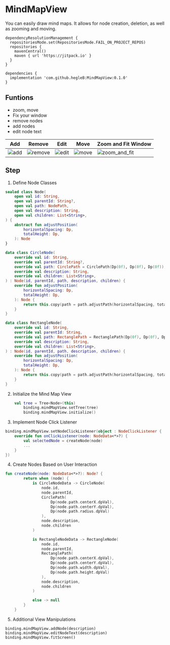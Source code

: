 # MindMapView

You can easily draw mind maps. It allows for node creation, deletion, as well as zooming and moving.

```
dependencyResolutionManagement {
  repositoriesMode.set(RepositoriesMode.FAIL_ON_PROJECT_REPOS)
  repositories {
    mavenCentral()
    maven { url 'https://jitpack.io' }
  }
}
```

```
dependencies {
  implementation 'com.github.hegleB:MindMapView:0.1.0'
}
```

## Funtions
- zoom, move
- Fix your window
- remove nodes
- add nodes
- edit node text

|Add|Remove|Edit|Move|Zoom and Fit Window|
|---|---|---|---|---|
|![add](https://github.com/hegleB/MindMapView/assets/39490416/e8bf4cc8-253a-4a7b-9270-9048959cb2f2)|![remove](https://github.com/hegleB/MindMapView/assets/39490416/83283bdc-f704-4f89-8af4-27c2d5c8a771)|![edit](https://github.com/hegleB/MindMapView/assets/39490416/da752563-a85d-440a-948a-4e625fedfed1)|![move](https://github.com/hegleB/MindMapView/assets/39490416/5e226f2e-2420-4356-8473-7f9be5af2471)|![zoom_and_fit](https://github.com/hegleB/MindMapView/assets/39490416/1241982a-b7b9-499c-8b6b-37141bfa61d0)|

## Step
1. Define Node Classes
```kotlin
sealed class Node(
    open val id: String,
    open val parentId: String?,
    open val path: NodePath,
    open val description: String,
    open val children: List<String>,
) {
    abstract fun adjustPosition(
        horizontalSpacing: Dp,
        totalHeight: Dp,
    ): Node
}

data class CircleNode(
    override val id: String,
    override val parentId: String?,
    override val path: CirclePath = CirclePath(Dp(0f), Dp(0f), Dp(0f)),
    override val description: String,
    override val children: List<String>,
) : Node(id, parentId, path, description, children) {
    override fun adjustPosition(
        horizontalSpacing: Dp,
        totalHeight: Dp,
    ): Node {
        return this.copy(path = path.adjustPath(horizontalSpacing, totalHeight))
    }
}

data class RectangleNode(
    override val id: String,
    override val parentId: String,
    override val path: RectanglePath = RectanglePath(Dp(0f), Dp(0f), Dp(0f), Dp(0f)),
    override val description: String,
    override val children: List<String>,
) : Node(id, parentId, path, description, children) {
    override fun adjustPosition(
        horizontalSpacing: Dp,
        totalHeight: Dp,
    ): Node {
        return this.copy(path = path.adjustPath(horizontalSpacing, totalHeight))
    }
}
```

2. Initialize the Mind Map View
```kotlin
    val tree = Tree<Node>(this)
        binding.mindMapView.setTree(tree)
        binding.mindMapView.initialize()
```

3. Implement Node Click Listener
```kotlin
binding.mindMapView.setNodeClickListener(object : NodeClickListener {
    override fun onClickListener(node: NodeData<*>?) {
        val selectedNode = createNode(node)
        ...
    }
})
```

4. Create Nodes Based on User Interaction
```kotlin
fun createNode(node: NodeData<*>?): Node? {
        return when (node) {
            is CircleNodeData -> CircleNode(
                node.id,
                node.parentId,
                CirclePath(
                    Dp(node.path.centerX.dpVal),
                    Dp(node.path.centerY.dpVal),
                    Dp(node.path.radius.dpVal)
                ),
                node.description,
                node.children
            )

            is RectangleNodeData -> RectangleNode(
                node.id,
                node.parentId,
                RectanglePath(
                    Dp(node.path.centerX.dpVal),
                    Dp(node.path.centerY.dpVal),
                    Dp(node.path.width.dpVal),
                    Dp(node.path.height.dpVal)
                ),
                node.description,
                node.children
            )

            else -> null
        }
    }
```

5. Additional View Manipulations
```
binding.mindMapView.addNode(description)
binding.mindMapView.editNodeText(description)
binding.mindMapView.fitScreen()
```
